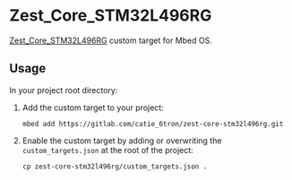 # Zest_Core_STM32L496RG
[Zest_Core_STM32L496RG](https://gitlab.com/catie_6tron/zest-core-stm32l496rg-hardware)
custom target for Mbed OS.

## Usage
In your project root directory:

1.  Add the custom target to your project:

    ```shell
    mbed add https://gitlab.com/catie_6tron/zest-core-stm32l496rg.git
    ```

2. Enable the custom target by adding or overwriting the `custom_targets.json` at the
   root of the project:

    ```shell
    cp zest-core-stm32l496rg/custom_targets.json .
    ```
